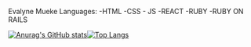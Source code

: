 Evalyne Mueke
Languages:
    -HTML
    -CSS
    - JS
    -REACT
    -RUBY
    -RUBY ON RAILS
    
[![Anurag's GitHub stats](https://github-readme-stats.vercel.app/api?username=EvalyneMueke)](https://github.com/anuraghazra/github-readme-stats)[![Top Langs](https://github-readme-stats.vercel.app/api/top-langs/?username=EvalyneMueke&layout=compact)](https://github.com/anuraghazra/github-readme-stats)
